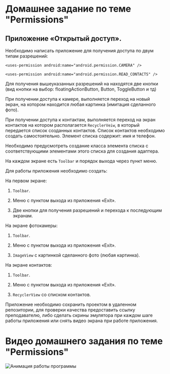 # Домашнее задание по теме "Permissions"

## Приложение «Открытый доступ».

Необходимо написать приложение для получения доступа по двум типам разрешений:

`<uses-permission android:name="android.permission.CAMERA" />`

`<uses-permission android:name="android.permission.READ_CONTACTS" />`

Для получения вышеуказанных разрешений на находятся две кнопки (вид кнопки на выбор: floatingActionButton, Button, ToggleButton и тд)

При получении доступа к камере, выполняется переход на новый экран, на котором находится любая картинка (имитация сделанного фото).

При получении доступа к контактам, выполняется переход на экран контактов на котором располагается `RecyclerVeiw`, в который передается список созданных контактов. Список контактов необходимо создать самостоятельно. Элемент списка содержит: имя и телефон.

Необходимо предусмотреть создание класса элемента списка с соответствующими элементами этого списка для создания адаптера.

На каждом экране есть `Toolbar` и порядок выхода через пункт меню.

Для работы приложения необходимо создать:

На первом экране:

1. `Toolbar`.

2. Меню с пунктом выхода из приложения «Exit».

3. Две кнопки для получения разрешений и перехода к последующим экранам.

На экране фотокамеры:

1.  `Toolbar`.

2. Меню с пунктом выхода из приложения «Exit».

3. `ImageView` с картинкой сделанного фото (любая картинка).

На экране контактов:

1. `Toolbar`.

2.  Меню с пунктом выхода из приложения «Exit».

3.  `RecyclerView` со списком контактов.

Приложение необходимо сохранить проектом в удаленном репозитории, для проверки качества предоставить ссылку преподавателю, либо сделать скрины эмулятора при каждом шаге работы приложения или снять видео экрана при работе приложения.

# Видео домашнего задания по теме "Permissions"
![Анимация работы программы](md/ezgif-1-a6080a59fa.gif)
